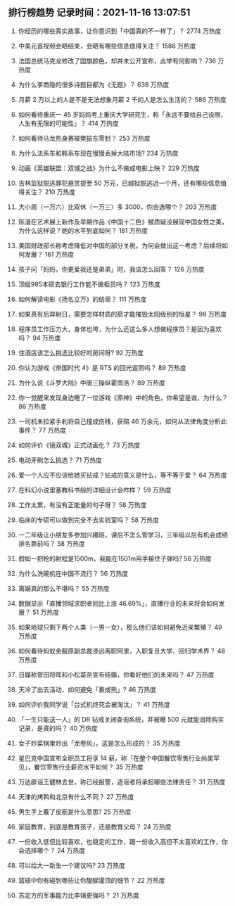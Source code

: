 
## 排行榜趋势 记录时间：2021-11-16 13:07:51
  
  1. 你经历的哪些真实故事，让你意识到「中国真的不一样了」？ 2774 万热度
    
  2. 中美元首视频会晤结束，会晤有哪些信息值得关注？ 1586 万热度
    
  3. 法国总统马克龙修改了国旗颜色，却并未公开宣布，此举有何影响？ 736 万热度
    
  4. 为什么李商隐的很多诗题目都为《无题》？ 638 万热度
    
  5. 月薪 2 万以上的人是不是无法想象月薪 2 千的人是怎么生活的？ 586 万热度
    
  6. 如何看待重庆一 45 岁妈妈考上重庆大学研究生，称「永远不要给自己设限，人生有无限的可能性」？ 414 万热度
    
  7. 如何看待马龙热身赛被樊振东零封？ 253 万热度
    
  8. 为什么法系车和韩系车现在慢慢丢掉大陆市场? 234 万热度
    
  9. 动画《英雄联盟：双城之战》为什么不做成电影上映？ 229 万热度
    
  10. 吉林监狱脱逃罪犯悬赏提至 50 万元，已越狱脱逃近一个月，还有哪些信息值得关注？ 210 万热度
    
  11. 大小周（一万六）比双休（一万三）多 3000，你会选哪个？ 203 万热度
    
  12. 陈漫在艺术展上新作及早期作品《中国十二色》被质疑没展现中国女性之美，为什么这样说？她的水平到底如何？ 181 万热度
    
  13. 美国财政部长称考虑降低对中国的部分关税，为何会做出这一考虑？后续将如何发展？ 161 万热度
    
  14. 孩子问「妈妈，你更爱我还是弟弟」时，我该怎么回答？ 126 万热度
    
  15. 顶级985本硕去银行工作能不做柜员吗？ 123 万热度
    
  16. 如何解读电影《扬名立万》的结局？ 111 万热度
    
  17. 如果真有后羿射日，需要怎样材质的箭才能摧毁太阳级别的恒星？ 98 万热度
    
  18. 程序员工作压力大，身体也垮，为什么还这么多人想做程序员？是因为喜欢吗？ 94 万热度
    
  19. 住酒店该怎么挑选比较好的房间呀? 92 万热度
    
  20. 你认为游戏《帝国时代 4》是 RTS 的回光返照吗？ 89 万热度
    
  21. 为什么说《斗罗大陆》中唐三操纵霍雨浩？ 89 万热度
    
  22. 你一觉醒来发现身边睡了一位游戏《原神》中的角色，你希望是谁，为什么？ 86 万热度
    
  23. 一司机未拉紧手刹将自己撞成伤残，获赔 46 万余元，如何从法律角度分析此事件？ 77 万热度
    
  24. 如何评价《镜双城》正式动画化？ 73 万热度
    
  25. 电动牙刷怎么挑选？ 71 万热度
    
  26. 爱一个人应不应该给她买钻戒？钻戒的意义是什么，等不等于爱？ 64 万热度
    
  27. 在科幻小说里塞教科书般的详细设计会咋样？ 59 万热度
    
  28. 工作太累，有没有正能量的句子呀？ 58 万热度
    
  29. 临床的专硕可以做到完全不去实验室吗？ 58 万热度
    
  30. 一二年级让小朋友多参加兴趣班，课后不怎么管学习，三年级以后有机会成绩排名靠前吗？ 58 万热度
    
  31. 假如一把枪的射程是1500m，我能在1501m用手接住子弹吗? 56 万热度
    
  32. 为什么洗碗机在中国不流行？ 56 万热度
    
  33. 离婚真的那么不堪吗？ 55 万热度
    
  34. 数据显示「直播领域求职者同比上涨 46.69%」，直播行业的未来将会如何发展？ 51 万热度
    
  35. 如果地球只剩下两个人类（一男一女），那么他们该如何避免近亲繁殖？ 49 万热度
    
  36. 如何看待蚂蚁金服原副总裁漆远离职阿里，入职复旦大学、回归学术界？ 48 万热度
    
  37. 日媒称菅田将晖和小松菜奈宣布结婚，你看好他们的未来吗？ 47 万热度
    
  38. 天冷了出去活动，如何避免「裹成熊」? 46 万热度
    
  39. 如何评价我同学说「台式机终究会被淘汰」？ 41 万热度
    
  40. 「一生只能送一人」的 DR 钻戒关闭查询系统，并被曝 500 元就能消除购买记录，是真的吗？ 40 万热度
    
  41. 女子炒菜锅里炒出「龙卷风」，这是怎么形成的？ 35 万热度
    
  42. 星巴克中国宣布全职员工将享 14 薪，称「在整个中国餐饮零售行业尚属罕见」，餐饮零售行业薪资水平如何？ 35 万热度
    
  43. 万达辟谣王健林去世，称已经报警，造谣者将承担哪些法律责任？ 31 万热度
    
  44. 天津的烤鸭和北京有什么不同？ 27 万热度
    
  45. 男生手上戴了皮筋是什么意思? 25 万热度
    
  46. 家庭教育，到底是教育孩子，还是教育父母？ 24 万热度
    
  47. 一份收入低但比较喜欢，也稳定的工作，跟一份收入高但不太喜欢的工作，你会选择哪个？ 24 万热度
    
  48. 可以给大一新生一个建议吗? 23 万热度
    
  49. 篮球中你有碰到哪些让你醍醐灌顶的细节？ 22 万热度
    
  50. 苏定方的军事能力比李靖更强吗？ 21 万热度
    